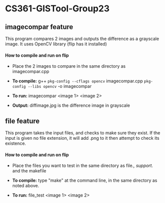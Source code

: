 # CS361-GISTool-Group23

## imagecompar feature 

This program compares 2 images and outputs the difference as a grayscale image.
It uses OpenCV library (flip has it installed)  

#### How to compile and run on flip

- Place the 2 images to compare in the same directory as imagecompar.cpp

- **To compile:** g++ `pkg-config --cflags opencv` imagecompar.cpp `pkg-config --libs opencv` -o imagecompar  
- **To run:** imagecompar <image 1> <image 2>
- **Output:** diffimage.jpg is the difference image in grayscale

## file feature

This program takes the input files, and checks to make sure they exist. 
If the input is given no file extension, it will add .png to it then attempt to check its existence.

#### How to compile and run on flip

- Place the files you want to test in the same directory as file.*, support.* and the makefile

- **To compile:** type "make" at the command line, in the same directory as noted above.  
- **To run:** file_test <image 1> <image 2>
